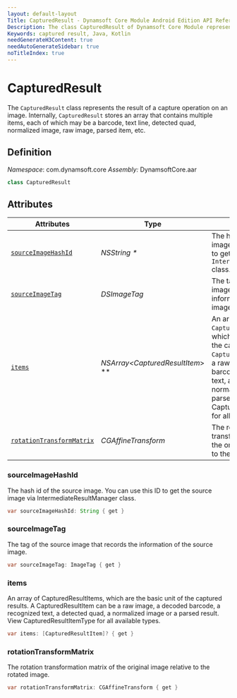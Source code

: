 ```yaml
---
layout: default-layout
Title: CapturedResult - Dynamsoft Core Module Android Edition API Reference
Description: The class CapturedResult of Dynamsoft Core Module represents the result of a capture operation on an image, which contains multiple items such as barcode, text line, detected quad, normalized image, raw image, parsed item, etc.
Keywords: captured result, Java, Kotlin
needGenerateH3Content: true
needAutoGenerateSidebar: true
noTitleIndex: true
---
```


# CapturedResult

The `CapturedResult` class represents the result of a capture operation on an image. Internally, `CapturedResult` stores an array that contains multiple items, each of which may be a barcode, text line, detected quad, normalized image, raw image, parsed item, etc.

## Definition

*Namespace*: com.dynamsoft.core
*Assembly:* DynamsoftCore.aar

```java
class CapturedResult
```

## Attributes

| Attributes | Type | Description |
| ---------- | ---- | ----------- |
| [`sourceImageHashId`](#sourceimagehashid) | *NSString \** | The hash id of the source image. You can use this ID to get the source image via `IntermediateResultManager` class. |
| [`sourceImageTag`](#sourceimagetag) | *DSImageTag* | The tag of the source image that records the information of the source image. |
| [`items`](#items) | *NSArray<CapturedResultItem*> \** | An array of `CapturedResultItems`, which are the basic unit of the captured results. A `CapturedResultItem` can be a raw image, a decoded barcode, a recognized text, a detected quad, a normalized image or a parsed result. View CapturedResultItemType for all available types. |
| [`rotationTransformMatrix`](#rotationtransformmatrix) | *CGAffineTransform* | The rotation transformation matrix of the original image relative to the rotated image. |

### sourceImageHashId

The hash id of the source image. You can use this ID to get the source image via IntermediateResultManager class.

```java
var sourceImageHashId: String { get }
```

### sourceImageTag

The tag of the source image that records the information of the source image.

```java
var sourceImageTag: ImageTag { get }
```

### items

An array of CapturedResultItems, which are the basic unit of the captured results. A CapturedResultItem can be a raw image, a decoded barcode, a recognized text, a detected quad, a normalized image or a parsed result. View CapturedResultItemType for all available types.

```java
var items: [CapturedResultItem]? { get }
```

### rotationTransformMatrix

The rotation transformation matrix of the original image relative to the rotated image.

```java
var rotationTransformMatrix: CGAffineTransform { get }
```
